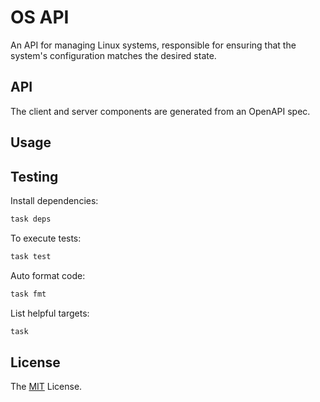 # OS API

An API for managing Linux systems, responsible for ensuring that the system's
configuration matches the desired state.

## API

The client and server components are generated from an OpenAPI spec.

## Usage

## Testing

Install dependencies:

```bash
task deps
```

To execute tests:

```bash
task test
```

Auto format code:

```bash
task fmt
```

List helpful targets:

```bash
task
```

## License

The [MIT][] License.

[MIT]: LICENSE
